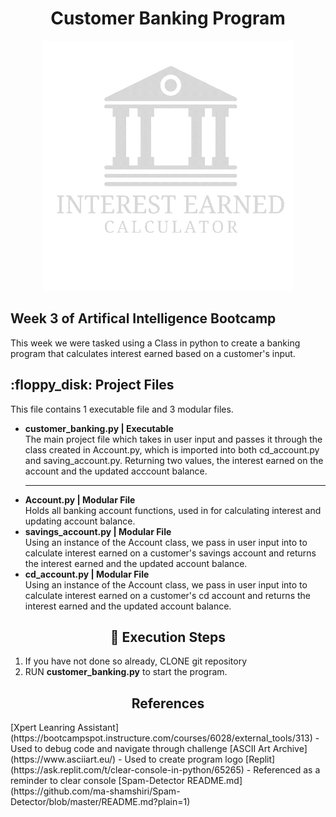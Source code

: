 <h1 align="center"> Customer Banking Program</h1>
<p align="center">
<img src="bankingLogo.gif" width="400" height="400">
</p>
<h2> <b>Week 3 of Artifical Intelligence Bootcamp</b></h2>
<p>This week we were tasked using a Class in python to create a banking program that calculates interest earned based on a customer's input.</p>
<h2> :floppy_disk: Project Files </h2>

<p> This file contains 1 executable file and 3 modular files. </p>

<ul>
    <li><b>customer_banking.py | Executable </b></li>   
    The main project file which takes in user input and passes it through the class created in Account.py, which is imported into both cd_account.py and saving_account.py. Returning two values, the interest earned on the account and the updated acccount balance.
    <hr>
    <li><b>Account.py | Modular File</b></li>    
    Holds all banking account functions, used in for calculating interest and updating account balance.
    <li><b>savings_account.py | Modular File</b></li> 
    Using an instance of the Account class, we pass in user input into to calculate interest earned on a customer's savings account and returns the interest earned and the updated account balance.
    <li><b>cd_account.py | Modular File</b></li> Using an instance of the Account class, we pass in user input into to calculate interest earned on a customer's cd account and returns the interest earned and the updated account balance.
</ul>
<h2 align="center"> 📝 Execution Steps </h2>
<ol>
    <li>If you have not done so already, CLONE git repository</li>
    <li>RUN <b>customer_banking.py</b> to start the program.</li>
</ol>
<h2 align="center">References</h2>
[Xpert Leanring Assistant](https://bootcampspot.instructure.com/courses/6028/external_tools/313) - Used to debug code and navigate through challenge    
[ASCII Art Archive](https://www.asciiart.eu/) - Used to create program logo    
[Replit](https://ask.replit.com/t/clear-console-in-python/65265) - Referenced as a reminder to clear console
[Spam-Detector README.md](https://github.com/ma-shamshiri/Spam-Detector/blob/master/README.md?plain=1)
